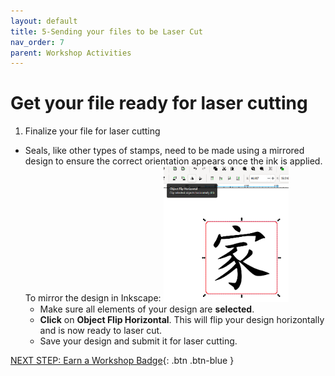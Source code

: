 ```yaml
---
layout: default
title: 5-Sending your files to be Laser Cut
nav_order: 7
parent: Workshop Activities
---
```

# Get your file ready for laser cutting 

1. Finalize your file for laser cutting
- Seals, like other types of stamps, need to be made using a mirrored design to ensure the correct orientation appears once the ink is applied. To mirror the design in Inkscape:  <img src="images/16.mirror.png" style="float;width:200px;" alt=""> 
  - Make sure all elements of your design are **selected**. 
  - **Click** on **Object Flip Horizontal**. This will flip your design horizontally and is now ready to laser cut. 
  - Save your design and submit it for laser cutting. 

[NEXT STEP: Earn a Workshop Badge](informal-credentials.html){: .btn .btn-blue }
